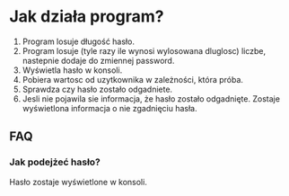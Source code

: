 # Jak działa program?

1. Program losuje długość hasło.
2. Program losuje (tyle razy ile wynosi wylosowana dluglosc) liczbe, nastepnie dodaje do zmiennej password.
3. Wyświetla hasło w konsoli.
4. Pobiera wartosc od uzytkownika w zależności, która próba.
5. Sprawdza czy hasło zostało odgadniete.
6. Jesli nie pojawila sie informacja, że hasło zostało odgadnięte. Zostaje wyświetlona informacja o nie zgadnięciu hasła.

## FAQ 

### Jak podejżeć hasło?

Hasło zostaje wyświetlone w konsoli.